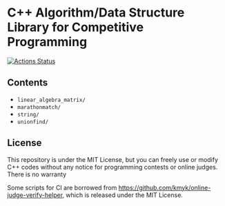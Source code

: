 # C++ Algorithm/Data Structure Library for Competitive Programming

[![Actions Status](https://github.com/rsm9/cplib-cpp/workflows/verify/badge.svg)](https://github.com/rsm9/cplib-cpp/actions)

## Contents

- `linear_algebra_matrix/`
- `marathonmatch/`
- `string/`
- `unionfind/`

## License 

This repository is under the MIT License, but you can freely use or modify C++ codes without any notice for programming contests or online judges. There is no warranty

Some scripts for CI are borrowed from https://github.com/kmyk/online-judge-verify-helper, which is released under the MIT License.
